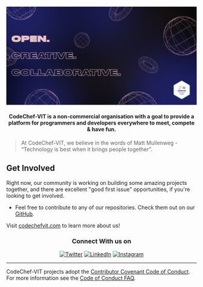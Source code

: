 <p align="center"><a href="https://www.codechefvit.com" target="_blank"><img src="./banner.gif" title="CodeChef-VIT" alt="Codechef-VIT"></a>
</p>

<h4 align="center">CodeChef-VIT is a non-commercial organisation with a goal to provide a platform for programmers and developers everywhere to meet, compete & have fun. </h4>

> At CodeChef-VIT, we believe in the words of Matt Mullenweg - “Technology is best when it brings people together”.

Get Involved
----
Right now, our community is working on building some amazing projects together, and there are excellent "good first issue" opportunities, if you're looking to get involved.

- Feel free to contribute to any of our repositories. Check them out on our [GitHub](https://github.com/orgs/CodeChefVIT/repositories).

Visit [codechefvit.com](https://codechefvit.com) to learn more about us!

<div align="center">
<h3> Connect With us on</h3>
<a href="https://twitter.com/codechefvit" target="_blank"><img alt="Twitter" src="https://img.shields.io/badge/twitter-%231DA1F2.svg?&style=for-the-badge&logo=twitter&logoColor=white" /></a> 
<a href="https://www.linkedin.com/company/codechef-vit-chapter" target="_blank"><img alt="LinkedIn" src="https://img.shields.io/badge/linkedin-%230077B5.svg?&style=for-the-badge&logo=linkedin&logoColor=white" /></a>
<a href="https://instagram.com/codechefvit" target="_blank"><img alt="Instagram" src="https://img.shields.io/badge/instagram-%FF69B4.svg?&style=for-the-badge&logo=instagram&logoColor=white&color=cd486b" /></a>
</div>

----

CodeChef-VIT projects adopt the [Contributor Covenant Code of Conduct](https://www.contributor-covenant.org/version/2/1/code_of_conduct.html). For more information see the [Code of Conduct FAQ](https://www.contributor-covenant.org/faq).



